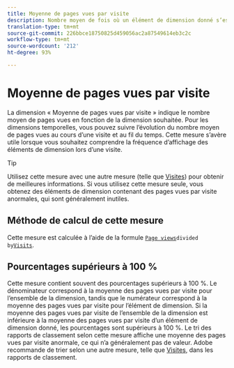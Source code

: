 ```yaml
---
title: Moyenne de pages vues par visite
description: Nombre moyen de fois où un élément de dimension donné s’est affiché au cours d’une visite.
translation-type: tm+mt
source-git-commit: 226bbce18750825d459056ac2a87549614eb3c2c
workflow-type: tm+mt
source-wordcount: '212'
ht-degree: 93%

---
```



# Moyenne de pages vues par visite

La dimension « Moyenne de pages vues par visite » indique le nombre moyen de pages vues en fonction de la dimension souhaitée. Pour les dimensions temporelles, vous pouvez suivre l’évolution du nombre moyen de pages vues au cours d’une visite et au fil du temps. Cette mesure s’avère utile lorsque vous souhaitez comprendre la fréquence d’affichage des éléments de dimension lors d’une visite.

>[!TIP]
>
>Utilisez cette mesure avec une autre mesure (telle que [Visites](visits.md)) pour obtenir de meilleures informations. Si vous utilisez cette mesure seule, vous obtenez des éléments de dimension contenant des pages vues par visite anormales, qui sont généralement inutiles.

## Méthode de calcul de cette mesure

Cette mesure est calculée à l’aide de la formule [`Page views`](page-views.md)` divided by `[`Visits`](visits.md).

## Pourcentages supérieurs à 100 %

Cette mesure contient souvent des pourcentages supérieurs à 100 %. Le dénominateur correspond à la moyenne des pages vues par visite pour l’ensemble de la dimension, tandis que le numérateur correspond à la moyenne des pages vues par visite pour l’élément de dimension. Si la moyenne des pages vues par visite de l’ensemble de la dimension est inférieure à la moyenne des pages vues par visite d’un élément de dimension donné, les pourcentages sont supérieurs à 100 %. Le tri des rapports de classement selon cette mesure affiche une moyenne des pages vues par visite anormale, ce qui n’a généralement pas de valeur. Adobe recommande de trier selon une autre mesure, telle que [Visites](visits.md), dans les rapports de classement.